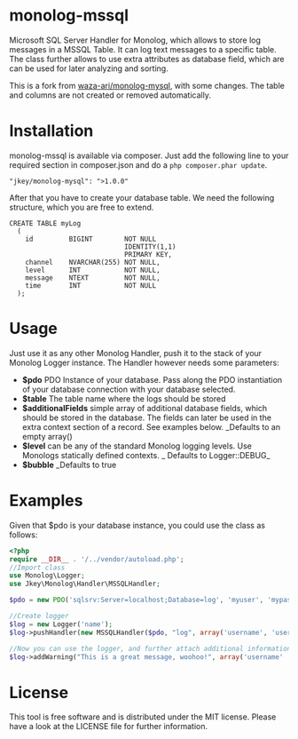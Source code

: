 monolog-mssql
=============

Microsoft SQL Server Handler for Monolog, which allows to store log messages in a MSSQL Table.
It can log text messages to a specific table.
The class further allows to use extra attributes as database field, which are can be used for later analyzing and sorting.

This is a fork from [waza-ari/monolog-mysql](https://github.com/waza-ari/monolog-mysql), with some changes.
The table and columns are not created or removed automatically.

# Installation
monolog-mssql is available via composer. Just add the following line to your required section in composer.json and 
do a `php composer.phar update`.

```
"jkey/monolog-mysql": ">1.0.0"
```

After that you have to create your database table. We need the following structure, which you are free to extend.

```tsql
CREATE TABLE myLog
  (
    id         BIGINT        NOT NULL
                             IDENTITY(1,1)
                             PRIMARY KEY,
    channel    NVARCHAR(255) NOT NULL,
    level      INT           NOT NULL,
    message    NTEXT         NOT NULL,
    time       INT           NOT NULL
  );
```

# Usage
Just use it as any other Monolog Handler, push it to the stack of your Monolog Logger instance. 
The Handler however needs some parameters:

- **$pdo** PDO Instance of your database. Pass along the PDO instantiation of your database connection with 
your database selected.
- **$table** The table name where the logs should be stored
- **$additionalFields** simple array of additional database fields, which should be stored in the database. 
The fields can later be used in the extra context section of a record. See examples below. _Defaults to an empty array()
- **$level** can be any of the standard Monolog logging levels. Use Monologs statically defined contexts. _
Defaults to Logger::DEBUG_
- **$bubble** _Defaults to true

# Examples
Given that $pdo is your database instance, you could use the class as follows:

```php
<?php
require __DIR__ . '/../vendor/autoload.php';
//Import class
use Monolog\Logger;
use Jkey\Monolog\Handler\MSSQLHandler;

$pdo = new PDO('sqlsrv:Server=localhost;Database=log', 'myuser', 'mypass');

//Create logger
$log = new Logger('name');
$log->pushHandler(new MSSQLHandler($pdo, "log", array('username', 'userid'), \Monolog\Logger::DEBUG));

//Now you can use the logger, and further attach additional information
$log->addWarning("This is a great message, woohoo!", array('username'  => 'John Doe', 'userid'  => 245));
```

# License
This tool is free software and is distributed under the MIT license. Please have a look at the LICENSE file for further information.
